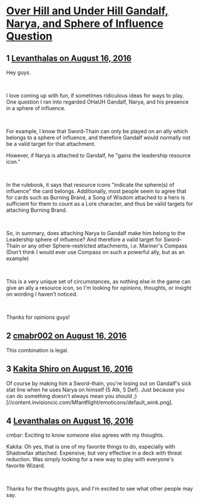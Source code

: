 # [Over Hill and Under Hill Gandalf, Narya, and Sphere of Influence Question](https://community.fantasyflightgames.com/topic/227838-over-hill-and-under-hill-gandalf-narya-and-sphere-of-influence-question/)

## 1 [Levanthalas on August 16, 2016](https://community.fantasyflightgames.com/topic/227838-over-hill-and-under-hill-gandalf-narya-and-sphere-of-influence-question/?do=findComment&comment=2368987)

Hey guys.

 

I love coming up with fun, if sometimes ridiculous ideas for ways to play. One question I ran into regarded OHaUH Gandalf, Narya, and his presence in a sphere of influence.

 

For example, I know that Sword-Thain can only be played on an ally which belongs to a sphere of influence, and therefore Gandalf would normally not be a valid target for that attachment.

However, if Narya is attached to Gandalf, he "gains the leadership resource icon." 

 

In the rulebook, it says that resource icons "indicate the sphere(s) of influence" the card belongs. Additionally, most people seem to agree that for cards such as Burning Brand, a Song of Wisdom attached to a hero is sufficient for them to count as a Lore character, and thus be valid targets for attaching Burning Brand.

 

So, in summary, does attaching Narya to Gandalf make him belong to the Leadership sphere of influence? And therefore a valid target for Sword-Thain or any other Sphere-restricted attachments, i.e. Mariner's Compass (Don't think I would ever use Compass on such a powerful ally, but as an example)

 

This is a very unique set of circumstances, as nothing else in the game can give an ally a resource icon, so I'm looking for opinions, thoughts, or insight on wording I haven't noticed.

 

Thanks for opinions guys!

## 2 [cmabr002 on August 16, 2016](https://community.fantasyflightgames.com/topic/227838-over-hill-and-under-hill-gandalf-narya-and-sphere-of-influence-question/?do=findComment&comment=2369029)

This combination is legal.

## 3 [Kakita Shiro on August 16, 2016](https://community.fantasyflightgames.com/topic/227838-over-hill-and-under-hill-gandalf-narya-and-sphere-of-influence-question/?do=findComment&comment=2369053)

Of course by making him a Sword-thain, you're losing out on Gandalf's sick stat line when he uses Narya on himself (5 Atk, 5 Def). Just because you can do something doesn't always mean you should ;) [//content.invisioncic.com/Mfantflight/emoticons/default_wink.png].

## 4 [Levanthalas on August 16, 2016](https://community.fantasyflightgames.com/topic/227838-over-hill-and-under-hill-gandalf-narya-and-sphere-of-influence-question/?do=findComment&comment=2369067)

cmbar: Exciting to know someone else agrees with my thoughts.
 

Kakita: Oh yes, that is one of my favorite things to do, especially with Shadowfax attached. Expensive, but very effective in a deck with threat reduction. Was simply looking for a new way to play with everyone's favorite Wizard.

 

Thanks for the thoughts guys, and I'm excited to see what other people may say.

